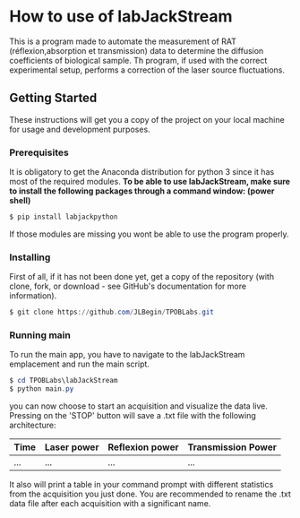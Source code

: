 # How to use of labJackStream

This is a program made to automate the measurement of RAT (réflexion,absorption et transmission)  data to determine the diffusion coefficients of biological sample. Th program, if used with the correct experimental setup, performs a correction of the laser source fluctuations.

## Getting Started

These instructions will get you a copy of the project on your local machine for usage and development purposes.

### Prerequisites

It is obligatory to get the Anaconda distribution for python 3 since it has most of the required modules.
**To be able to use labJackStream, make sure to install the following packages through a command window: (power shell)**

```powershell
$ pip install labjackpython
```

If those modules are missing you wont be able to use the program properly.

### Installing

First of all, if it has not been done yet, get a copy of the repository (with clone, fork, or download - see GitHub's documentation for more information).

```powershell
$ git clone https://github.com/JLBegin/TPOBLabs.git
```

### Running main

To run the main app, you have to navigate to the labJackStream emplacement and run the main script.

```powershell
$ cd TPOBLabs\labJackStream
$ python main.py
```

you can now choose to start an acquisition and visualize the data live. Pressing on the 'STOP' button will save a .txt file with the following architecture:

| Time | Laser power | Reflexion power | Transmission Power |
| ---- | ----------- | --------------- | ------------------ |
| ...  | ...         | ...             | ...                |

It also will print a table in your command prompt with different statistics from the acquisition you just done. You are recommended to rename the .txt data file after each acquisition with a significant name. 
